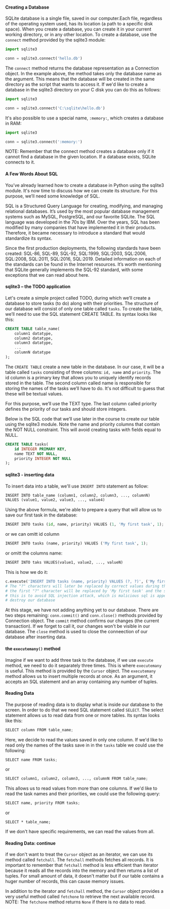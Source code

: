 #### Creating a Database
SQLite database is a single file, saved in our computer.Each file, regardless of the operating system used, has its location (a path to a specific disk space). When you create a database, you can create it in your current working directory, or in any other location. To create a database, use the ```connect``` method provided by the sqlite3 module:
```python
import sqlite3

conn = sqlite3.connect('hello.db')
```
The ```connect``` method returns the database representation as a Connection object. In the example above, the method takes only the database name as the argument. This means that the database will be created in the same directory as the script that wants to access it. If we'd like to create a database in the sqlite3 directory on your C disk you can do this as follows:
```python  
import sqlite3

conn = sqlite3.connect('C:\sqlite\hello.db')
```
It's also possible to use a special name, ```:memory:```, which creates a database in RAM:
```python
import sqlite3

conn = sqlite3.connect(':memory:')
```
NOTE: Remember that the connect method creates a database only if it cannot find a database in the given location. If a database exists, SQLite connects to it.

#### A Few Words About SQL
You’ve already learned how to create a database in Python using the sqlite3 module. It's now time to discuss how we can create its structure. For this purpose, we’ll need some knowledge of SQL.

SQL is a Structured Query Language for creating, modifying, and managing relational databases. It’s used by the most popular database management systems such as MySQL, PostgreSQL, and our favorite SQLite. The SQL language was developed in the 70s by IBM. Over the years, SQL has been modified by many companies that have implemented it in their products. Therefore, it became necessary to introduce a standard that would standardize its syntax.

Since the first production deployments, the following standards have been created: SQL-86, SQL-89, SQL-92, SQL:1999, SQL:2003, SQL:2006, SQL:2008, SQL:2011, SQL:2016, SQL:2019. Detailed information on each of the standards can be found in the Internet resources. It’s worth mentioning that SQLite generally implements the SQL-92 standard, with some exceptions that we can read about here.

#### sqlite3 – the TODO application
Let's create a simple project called TODO, during which we’ll create a database to store tasks (to do) along with their priorities. The structure of our database will consist of only one table called ```tasks```. To create the table, we’ll need to use the SQL statement CREATE TABLE. Its syntax looks like this:
```SQL
CREATE TABLE table_name(
    column1 datatype,
    column2 datatype,
    column3 datatype,
    ...
    columnN datatype
);
```
The ```CREATE TABLE``` create a new table in the database. In our case, it will be a table called ```tasks``` consisting of three columns: ```id, name``` and ```priority```. 
The id column is a primary key that allows you to uniquely identify records stored in the table. The second column called name is responsible for storing the names of the tasks we’ll have to do. It's not difficult to guess that these will be textual values.

For this purpose, we’ll use the TEXT type. The last column called priority defines the priority of our tasks and should store integers.

Below is the SQL code that we’ll use later in the course to create our table using the sqlite3 module. Note the name and priority columns that contain the NOT NULL constraint. This will avoid creating tasks with fields equal to NULL.
```SQL
CREATE TABLE tasks(
    id INTEGER PRIMARY KEY,
    name TEXT NOT NULL,
    priority INTEGER NOT NULL
);
```

#### sqlite3 - inserting data
To insert data into a table, we'll use `INSERT INTO` statement as follow:
```python
INSERT INTO table_name (column1, column2, column3, ..., columnN)
VALUES (value1, value2, value3, ..., value4)
```
Using the above formula, we're able to prepare a query that will allow us to save our first task in the database:
```python
INSERT INTO tasks (id, name, priority) VALUES (1, 'My first task', 1);
```
or we can omitt id column 
```python
INSERT INTO tasks (name, priority) VALUES ('My first task', 1);
```
or omitt the columns name:
```python
INSERT INTO taks VALUES(value1, value2, ..., valueN)
```
This is how we do it:
```python
c.execute('INSERT INTO tasks (name, priority) VALUES (?, ?)', ('My first task', 1))
# The "?" characters will later be replaced by correct values during the execution of the statement. In the example above, 
# the first "?" character will be replaced by 'My first task' and the second "?" character will be replaced by 1
# this is to avoid SQL injection attack, which is malicious sql is appended to a query that could possibly 
# destroy our database
```
At this stage, we have not adding anything yet to our database. There are two steps remaining:
```conn.commit()``` and ```conn.close()``` methods provided by Connection object.
The ```commit``` method confirms our changes (the current transaction). If we forget to call it, our changes won't be visible in our database.
The ```close``` method is used to close the conneection of our database after inserting data.

#### the ```executemany()``` method
Imagine if we want to add three task to the database, if we use ```execute``` method, we need to do it separately three times. This is where ```executemany``` is useful. This method is provided by the ```Cursor``` object. 
The ```executemany``` method allows us to insert multiple records at once. As an argument, it accepts an SQL statement and an array containing any number of tuples.

#### Reading Data
The purpose of reading data is to display what is inside our database to the screen. In order to do that we need SQL statement called ```SELECT```.
The select statement allows us to read data from one or more tables. Its syntax looks like this:
```python
SELECT column FROM table_name;
```
Here, we decide to read the values saved in only one column. If we'd like to read only the names of the tasks save in in the ```tasks``` table we could use the following:
```python
SELECT name FROM tasks;
```
or
```python
SELECT column1, column2, column3, ..., columnN FROM table_name;
```
This allows us to read values from more than one columns. If we'd like to read the task names and their priorities, we could use the following query:
```python
SELECT name, priority FROM tasks;
```
or
```
SELECT * table_name;
```
If we don't have specific requirements, we can read the values from all.

#### Reading Data: continue
if we don't want to treat the ```Cursor``` object as an iterator, we can use its method called ```fetchall```. The ```fetchall``` methods fetches all records.
It is important to remember that ```fetchall``` method is less efficient than iterator because it reads all the records into the memory and then returns a list of tuples. For small amount of data, it doesn't matter but if our table contains a huger number of records, this can cause memory issues. 

In addition to the iterator and ```fetchall``` method, the ```Cursor``` object provides a very useful method called ```fetchone``` to retrieve the next available record.
NOTE: The ```fetchone``` method returns ```None``` if there is no data to read.

